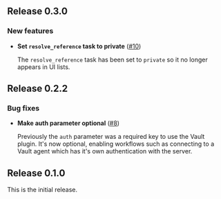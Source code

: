 ## Release 0.3.0

### New features

* **Set `resolve_reference` task to private** ([#10](https://github.com/puppetlabs/puppetlabs-vault/pulls/10))

    The `resolve_reference` task has been set to `private` so it no longer appears in UI lists.

## Release 0.2.2

### Bug fixes

* **Make auth parameter optional** ([#8](https://github.com/puppetlabs/puppetlabs-vault/pulls/8))

    Previously the `auth` parameter was a required key to use the Vault plugin. It's now optional,
    enabling workflows such as connecting to a Vault agent which has it's own authentication with the
    server.

## Release 0.1.0

This is the initial release.
